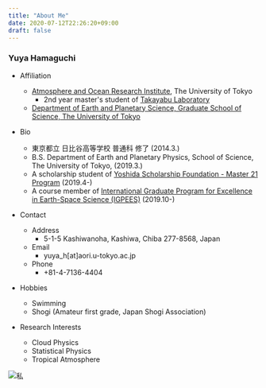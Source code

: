 ```yaml
---
title: "About Me"
date: 2020-07-12T22:26:20+09:00
draft: false
---
```


### Yuya Hamaguchi

- Affiliation
  - [Atmosphere and Ocean Research Institute](http://www.aori.u-tokyo.ac.jp), The University of Tokyo
      - 2nd year master's student of [Takayabu Laboratory](https://ccsr.aori.u-tokyo.ac.jp/~takayabu/index-j.html)
  - [Department of Earth and Planetary Science,
Graduate School of Science,
The University of Tokyo](http://www.eps.s.u-tokyo.ac.jp/index-en.html)

 - Bio
   -  東京都立 日比谷高等学校 普通科 修了 (2014.3.)
   - B.S. Department of Earth and Planetary Physics, School of Science, The University of Tokyo, (2019.3.)
   - A scholarship student of [Yoshida Scholarship Foundation - Master 21 Program](https://www.ysf.or.jp/englishpage/index.html) (2019.4-)
   - A course member of [International Graduate Program for Excellence in Earth-Space Science (IGPEES)](https://igpees79.webnode.jp/#) (2019.10-)

 - Contact
   - Address
        - 5-1-5 Kashiwanoha, Kashiwa, Chiba 277-8568, Japan
        <!--- Kashiwa Research Complex, Room 310-->
   - Email
        - yuya_h[at]aori.u-tokyo.ac.jp
   - Phone
        - +81-4-7136-4404

- Hobbies
  - Swimming
  - Shogi (Amateur first grade, Japan Shogi Association)

- Research Interests
  - Cloud Physics
  - Statistical Physics
  - Tropical Atmosphere

![私](/images/site-image.jpeg)
